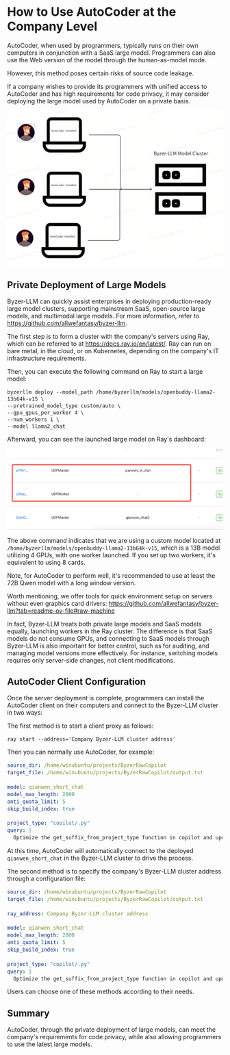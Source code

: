 # How to Use AutoCoder at the Company Level

AutoCoder, when used by programmers, typically runs on their own computers in conjunction with a SaaS large model. Programmers can also use the Web version of the model through the human-as-model mode.

However, this method poses certain risks of source code leakage.

If a company wishes to provide its programmers with unified access to AutoCoder and has high requirements for code privacy, it may consider deploying the large model used by AutoCoder on a private basis.

![](../images/client-server.png)

## Private Deployment of Large Models

Byzer-LLM can quickly assist enterprises in deploying production-ready large model clusters, supporting mainstream SaaS, open-source large models, and multimodal large models. For more information, refer to https://github.com/allwefantasy/byzer-llm.

The first step is to form a cluster with the company's servers using Ray, which can be referred to at https://docs.ray.io/en/latest/. Ray can run on bare metal, in the cloud, or on Kubernetes, depending on the company's IT infrastructure requirements.

Then, you can execute the following command on Ray to start a large model:

```
byzerllm deploy --model_path /home/byzerllm/models/openbuddy-llama2-13b64k-v15 \
--pretrained_model_type custom/auto \
--gpu_gpus_per_worker 4 \
--num_workers 1 \
--model llama2_chat 
```

Afterward, you can see the launched large model on Ray's dashboard:

![](../images/image12.png)

The above command indicates that we are using a custom model located at `/home/byzerllm/models/openbuddy-llama2-13b64k-v15`, which is a 13B model utilizing 4 GPUs, with one worker launched. If you set up two workers, it's equivalent to using 8 cards.

Note, for AutoCoder to perform well, it's recommended to use at least the 72B Qwen model with a long window version.

Worth mentioning, we offer tools for quick environment setup on servers without even graphics card drivers: https://github.com/allwefantasy/byzer-llm?tab=readme-ov-file#raw-machine

In fact, Byzer-LLM treats both private large models and SaaS models equally, launching workers in the Ray cluster. The difference is that SaaS models do not consume GPUs, and connecting to SaaS models through Byzer-LLM is also important for better control, such as for auditing, and managing model versions more effectively. For instance, switching models requires only server-side changes, not client modifications.

## AutoCoder Client Configuration

Once the server deployment is complete, programmers can install the AutoCoder client on their computers and connect to the Byzer-LLM cluster in two ways:

The first method is to start a client proxy as follows:

```shell
ray start --address='Company Byzer-LLM cluster address'
```                    
Then you can normally use AutoCoder, for example:

```yml
source_dir: /home/winubuntu/projects/ByzerRawCopilot 
target_file: /home/winubuntu/projects/ByzerRawCopilot/output.txt 

model: qianwen_short_chat
model_max_length: 2000
anti_quota_limit: 5
skip_build_index: true

project_type: "copilot/.py"
query: |
  Optimize the get_suffix_from_project_type function in copilot and update the original file

```

At this time, AutoCoder will automatically connect to the deployed `qianwen_short_chat` in the Byzer-LLM cluster to drive the process.

The second method is to specify the company's Byzer-LLM cluster address through a configuration file:

```yml
source_dir: /home/winubuntu/projects/ByzerRawCopilot 
target_file: /home/winubuntu/projects/ByzerRawCopilot/output.txt 

ray_address: Company Byzer-LLM cluster address

model: qianwen_short_chat
model_max_length: 2000
anti_quota_limit: 5
skip_build_index: true

project_type: "copilot/.py"
query: |
  Optimize the get_suffix_from_project_type function in copilot and update the original file
```       

Users can choose one of these methods according to their needs.

## Summary

AutoCoder, through the private deployment of large models, can meet the company's requirements for code privacy, while also allowing programmers to use the latest large models.